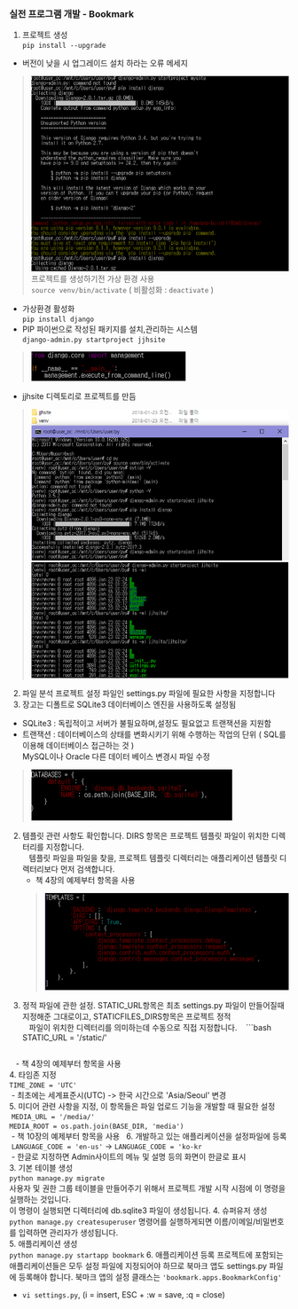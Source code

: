 ### 실전 프로그램 개발 - Bookmark
1. 프로젝트 생성  
`pip install --upgrade`
 - 버전이 낮을 시 업그레이드 설치 하라는 오류 메세지
 >![python](./img/py_2.PNG)  
프로젝트를 생성하기전 가상 환경 사용  
`source venv/bin/activate` ( 비활성화 : `deactivate` )  
 - 가상환경 활성화  
`pip install django`  
 - PIP 파이썬으로 작성된 패키지를 설치,관리하는 시스템  
`django-admin.py startproject jjhsite`  
>![python](./img/py_5.PNG)  
 - jjhsite 디렉토리로 프로젝트를 만듬  
>![python](./img/py_3.PNG)  
>![python](./img/py_4.PNG)  
2. 파일 분석
프로젝트 설정 파일인 settings.py 파일에 필요한 사항을 지정합니다  
 1. 장고는 디폴트로 SQLite3 데이터베이스 엔진을 사용하도록 설정됨  
  - SQLite3 : 독립적이고 서버가 불필요하며,설정도 필요없고 트랜잭션을 지원함  
  - 트랜잭션 : 데이터베이스의 상태를 변화시키기 위해 수행하는 작업의 단위 ( SQL를 이용해 데이터베이스 접근하는 것 )  
  MySQL이나 Oracle 다른 데이터 베이스 변경시 파일 수정  
  >![python](./img/py_7.PNG)  
 2. 템플릿 관련 사항도 확인합니다. DIRS 항목은 프로젝트 템플릿 파일이 위치한 디렉터리를 지정합니다.  
    템플릿 파일을 파일을 찾을, 프로젝트 템플릿 디렉터리는 애플리케이션 템플릿 디렉터리보다 먼저 검색합니다.    
    - 책 4장의 예제부터 항목을 사용  
    >![python](./img/py_6.PNG)  
 3. 정적 파일에 관한 설정. STATIC_URL항목은 최초 settings.py 파일이 만들어질때 지정해준 그대로이고, STATICFILES_DIRS항목은 프로젝트 정적  
    파일이 위치한 디렉터리를 의미하는데 수동으로 직접 지정합니다.
    ```bash
    STATIC_URL = '/static/'
    ```  
    - 책 4장의 예제부터 항목을 사용  
 4. 타임존 지정  
 `TIME_ZONE = 'UTC'`  
  - 최초에는 세계표준시(UTC) -> 한국 시간으로 'Asia/Seoul' 변경  
 5. 미디어 관련 사항을 지정, 이 항목들은 파일 업로드 기능을 개발할 때 필요한 설정  
  `MEDIA_URL = '/media/'`  
  `MEDIA_ROOT = os.path.join(BASE_DIR, 'media')`  
  - 책 10장의 예제부터 항목을 사용  
 6. 개발하고 있는 애플리케이션을 설정파일에 등록  
  `LANGUAGE_CODE = 'en-us'` -> `LANGUAGE_CODE = 'ko-kr`  
  - 한글로 지정하면 Admin사이트의 메뉴 및 설명 등의 화면이 한글로 표시  
3. 기본 테이블 생성  
 `python manage.py migrate`  
 사용자 및 권한 그룹 테이블을 만들어주기 위해서 프로젝트 개발 시작 시점에 이 명령을 실행하는 것입니다.  
 이 명령이 실행되면 디렉터리에 db.sqlite3 파일이 생성됩니다. 
4. 슈퍼유저 생성
 `python manage.py createsuperuser`
 명령어를 실행하게되면 이름/이메일/비밀번호를 입력하면 관리자가 생성됩니다.  
5. 애플리케이션 생성  
 `python manage.py startapp bookmark`
6. 애플리케이션 등록
 프로젝트에 포함되는 애플리케이션들은 모두 설정 파일에 지정되어야 하므로 북마크 앱도 settings.py 파일에 등록해야 합니다.
 북마크 앱의 설정 클래스는 `'bookmark.apps.BookmarkConfig'`
 - `vi settings.py`, (i = insert, ESC + :w = save, :q = close)
 
